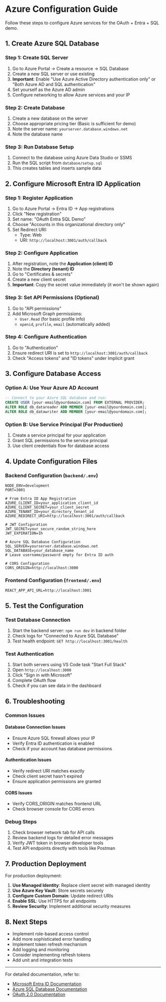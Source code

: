 # Azure Configuration Guide

Follow these steps to configure Azure services for the OAuth + Entra + SQL demo.

## 1. Create Azure SQL Database

### Step 1: Create SQL Server

1. Go to Azure Portal → Create a resource → SQL Database
2. Create a new SQL server or use existing
3. **Important**: Enable "Use Azure Active Directory authentication only" or "Both Azure AD and SQL authentication"
4. Set yourself as the Azure AD admin
5. Configure networking to allow Azure services and your IP

### Step 2: Create Database

1. Create a new database on the server
2. Choose appropriate pricing tier (Basic is sufficient for demo)
3. Note the server name: `yourserver.database.windows.net`
4. Note the database name

### Step 3: Run Database Setup

1. Connect to the database using Azure Data Studio or SSMS
2. Run the SQL script from `database/setup.sql`
3. This creates tables and inserts sample data

## 2. Configure Microsoft Entra ID Application

### Step 1: Register Application

1. Go to Azure Portal → Entra ID → App registrations
2. Click "New registration"
3. Set name: "OAuth Entra SQL Demo"
4. Choose "Accounts in this organizational directory only"
5. Set Redirect URI:
   - Type: Web
   - URI: `http://localhost:3001/auth/callback`

### Step 2: Configure Application

1. After registration, note the **Application (client) ID**
2. Note the **Directory (tenant) ID**
3. Go to "Certificates & secrets"
4. Create a new client secret
5. **Important**: Copy the secret value immediately (it won't be shown again)

### Step 3: Set API Permissions (Optional)

1. Go to "API permissions"
2. Add Microsoft Graph permissions:
   - `User.Read` (for basic profile info)
   - `openid`, `profile`, `email` (automatically added)

### Step 4: Configure Authentication

1. Go to "Authentication"
2. Ensure redirect URI is set to `http://localhost:3001/auth/callback`
3. Check "Access tokens" and "ID tokens" under Implicit grant

## 3. Configure Database Access

### Option A: Use Your Azure AD Account

```sql
-- Connect to your Azure SQL database and run:
CREATE USER [your-email@yourdomain.com] FROM EXTERNAL PROVIDER;
ALTER ROLE db_datareader ADD MEMBER [your-email@yourdomain.com];
ALTER ROLE db_datawriter ADD MEMBER [your-email@yourdomain.com];
```

### Option B: Use Service Principal (For Production)

1. Create a service principal for your application
2. Grant SQL permissions to the service principal
3. Use client credentials flow for database access

## 4. Update Configuration Files

### Backend Configuration (`backend/.env`)

```env
NODE_ENV=development
PORT=3001

# From Entra ID App Registration
AZURE_CLIENT_ID=your_application_client_id
AZURE_CLIENT_SECRET=your_client_secret
AZURE_TENANT_ID=your_directory_tenant_id
AZURE_REDIRECT_URI=http://localhost:3001/auth/callback

# JWT Configuration
JWT_SECRET=your_secure_random_string_here
JWT_EXPIRATION=1h

# Azure SQL Database Configuration
SQL_SERVER=yourserver.database.windows.net
SQL_DATABASE=your_database_name
# Leave username/password empty for Entra ID auth

# CORS Configuration
CORS_ORIGIN=http://localhost:3000
```

### Frontend Configuration (`frontend/.env`)

```env
REACT_APP_API_URL=http://localhost:3001
```

## 5. Test the Configuration

### Test Database Connection

1. Start the backend server: `npm run dev` in backend folder
2. Check logs for "Connected to Azure SQL Database"
3. Test health endpoint: `GET http://localhost:3001/health`

### Test Authentication

1. Start both servers using VS Code task "Start Full Stack"
2. Open `http://localhost:3000`
3. Click "Sign in with Microsoft"
4. Complete OAuth flow
5. Check if you can see data in the dashboard

## 6. Troubleshooting

### Common Issues

#### Database Connection Issues

- Ensure Azure SQL firewall allows your IP
- Verify Entra ID authentication is enabled
- Check if your account has database permissions

#### Authentication Issues

- Verify redirect URI matches exactly
- Check client secret hasn't expired
- Ensure application permissions are granted

#### CORS Issues

- Verify CORS_ORIGIN matches frontend URL
- Check browser console for CORS errors

### Debug Steps

1. Check browser network tab for API calls
2. Review backend logs for detailed error messages
3. Verify JWT token in browser developer tools
4. Test API endpoints directly with tools like Postman

## 7. Production Deployment

For production deployment:

1. **Use Managed Identity**: Replace client secret with managed identity
2. **Use Azure Key Vault**: Store secrets securely
3. **Configure Custom Domain**: Update redirect URIs
4. **Enable SSL**: Use HTTPS for all endpoints
5. **Review Security**: Implement additional security measures

## 8. Next Steps

- Implement role-based access control
- Add more sophisticated error handling
- Implement token refresh mechanism
- Add logging and monitoring
- Consider implementing refresh tokens
- Add unit and integration tests

---

For detailed documentation, refer to:

- [Microsoft Entra ID Documentation](https://docs.microsoft.com/en-us/azure/active-directory/)
- [Azure SQL Database Documentation](https://docs.microsoft.com/en-us/azure/azure-sql/)
- [OAuth 2.0 Documentation](https://oauth.net/2/)
